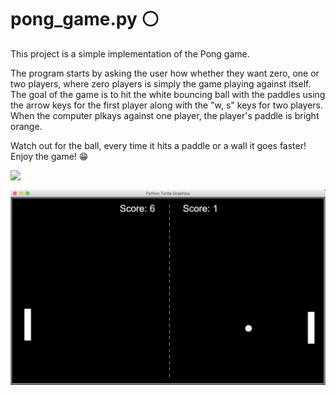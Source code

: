 # pong_game.py :white_circle:

This project is a simple implementation of the Pong game.

The program starts by asking the user how whether they want zero, one or two players, where zero players is simply the game playing against itself. 
The goal of the game is to hit the white bouncing ball with the paddles using the arrow keys for the first player along with the "w, s" keys for two players. 
When the computer plkays against one player, the player's paddle is bright orange. 

Watch out for the ball, every time it hits a paddle or a wall it goes faster!
Enjoy the game! :grin:

<img src="pong.png" 
style="float: left; 
margin-right: 15px;" />​


<img src="pong2.png" 
style="float: left; 
margin-right: 15px;" />​
